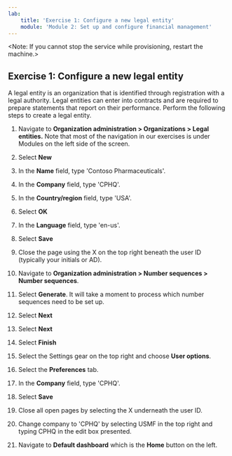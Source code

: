 ```yaml
---
lab:
    title: 'Exercise 1: Configure a new legal entity'
    module: 'Module 2: Set up and configure financial management'
---
```


<Note: If you cannot stop the service while provisioning, restart the machine.>

## **Exercise 1: Configure a new legal entity**

 

A legal entity is an organization that is identified through registration with a legal authority. Legal entities can enter into contracts and are required to prepare statements that report on their performance. Perform the following steps to create a legal entity.

1. Navigate to **Organization administration &gt; Organizations &gt; Legal entities.** Note that most of the navigation in our exercises is under Modules on the left side of the screen.

2. Select **New**

3. In the **Name** field, type 'Contoso Pharmaceuticals'.

4. In the **Company** field, type 'CPHQ'.

5. In the **Country/region** field, type 'USA'.

6. Select **OK**

7. In the **Language** field, type 'en-us'.

8. Select **Save**

9. Close the page using the X on the top right beneath the user ID (typically your initials or AD).

10. Navigate to **Organization administration &gt; Number sequences &gt; Number sequences**.

11. Select **Generate**. It will take a moment to process which number sequences need to be set up. 

12. Select **Next**

13. Select **Next**

14. Select **Finish**

15. Select the Settings gear on the top right and choose **User options**.

16. Select the **Preferences** tab.

17. In the **Company** field, type 'CPHQ'.

18. Select **Save**

19. Close all open pages by selecting the X underneath the user ID.

20. Change company to 'CPHQ' by selecting USMF in the top right and typing CPHQ in the edit box presented.

21. Navigate to **Default dashboard** which is the **Home** button on the left.

 
